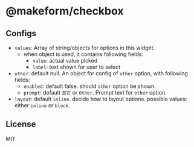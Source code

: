 # @makeform/checkbox

## Configs

 - `values`: Array of string/objects for options in this widget.
   - when object is used, it contains following fields:
     - `value`: actual value picked
     - `label`: text shown for user to select
 - `other`: default null. An object for config of `other` option, with following fields:
   - `enabled`: default false. should `other` option be shown.
   - `prompt`: default `其它` or `Other`. Prompt text for `other` option.
 - `layout`: default `inline`. decide how to layout options. possible values: either `inline` or `block`.

## License

MIT
